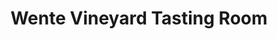 ---
title: "Wente Vineyard Tasting Room"
url: /livermore/wente-vineyard-tasting-room/
shop: wine
---